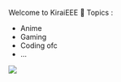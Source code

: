 Welcome to KiraiEEE 🌸
Topics :
* Anime
* Gaming
* Coding ofc
* ...
<img src="https://media.tenor.com/Kj6s3vYeWJEAAAAC/neko-cute.gif"/>
